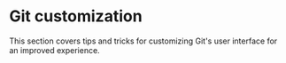# Git customization

This section covers tips and tricks for customizing Git's user interface for an improved experience.
